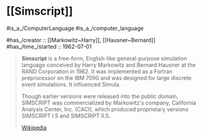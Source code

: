 # [[Simscript]] 

#is_a_/ComputerLanguage 
#is_a_/computer_language  

#has_/creator :: [[Markowitz~Harry]], [[Hausner~Bernard]]
#has_/time_/started :: 1962-07-01 

> **Simscript** is a free-form, English-like general-purpose simulation language conceived by Harry Markowitz and Bernard Hausner at the RAND Corporation in 1962. It was implemented as a Fortran preprocessor on the IBM 7090 and was designed for large discrete event simulations. It influenced Simula. 
> 
> Though earlier versions were released into the public domain, SIMSCRIPT was commercialized by Markowitz's company, California Analysis Center, Inc. (CACI), which produced proprietary versions SIMSCRIPT I.5 and SIMSCRIPT II.5.
>
> [Wikipedia](https://en.wikipedia.org/wiki/SIMSCRIPT)


